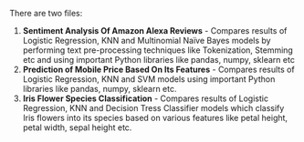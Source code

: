 There are two files:
1. **Sentiment Analysis Of Amazon Alexa Reviews** - Compares results of Logistic Regression, KNN and Multinomial Naïve Bayes models by performing text pre-processing techniques like Tokenization, Stemming etc and using important Python libraries like pandas, numpy, sklearn etc
2. **Prediction of Mobile Price Based On Its Features** - Compares results of Logistic Regression, KNN and SVM models using important Python libraries like pandas, numpy, sklearn etc.
3. **Iris Flower Species Classification** - Compares results of Logistic Regression, KNN and Decision Tress Classifier models which classify Iris flowers into its species based on various features like petal height, petal width, sepal height etc.
